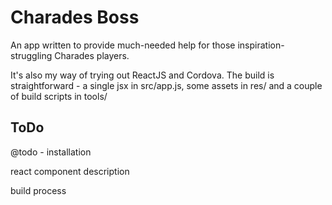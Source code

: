 Charades Boss
=============

An app written to provide much-needed help for those inspiration-struggling Charades players.

It's also my way of trying out ReactJS and Cordova. The build is straightforward - a single jsx in src/app.js, some assets in res/ and a couple of build scripts in tools/


ToDo
----

@todo -
installation

react component description

build process
